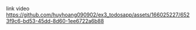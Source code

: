 link video
https://github.com/huyhoang090902/ex3_todosapp/assets/166025227/6523f9c6-bd53-45dd-8d60-1ee6722a6b88
